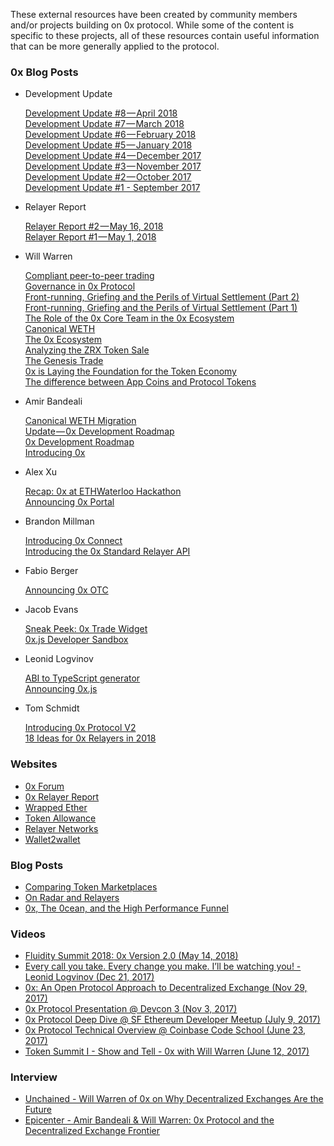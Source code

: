 These external resources have been created by community members and/or projects building on 0x protocol. While some of the content is specific to these projects, all of these resources contain useful information that can be more generally applied to the protocol.

### 0x Blog Posts

* Development Update
  
  [Development Update #8 — April 2018](https://blog.0xproject.com/development-update-8-april-2018-c0b50d7fda12)  
  [Development Update #7 — March 2018](https://blog.0xproject.com/development-update-7-march-2018-4b2b675bf5ef)  
  [Development Update #6 — February 2018](https://blog.0xproject.com/development-update-6-february-2018-8d6f6018eabf)  
  [Development Update #5 — January 2018](https://blog.0xproject.com/development-update-5-january-2018-6308b2cb13bf)  
  [Development Update #4 — December 2017](https://blog.0xproject.com/development-update-4-december-2017-f1873f5685c7)  
  [Development Update #3 — November 2017](https://blog.0xproject.com/development-update-3-nov-2017-1f66faf4c171)  
  [Development Update #2 — October 2017](https://blog.0xproject.com/development-update-2-oct-2017-ced97688f236)  
  [Development Update #1 - September 2017](https://blog.0xproject.com/development-update-1-sept-2017-40086c4ba4e3)

* Relayer Report

  [Relayer Report #2 — May 16, 2018](https://blog.0xproject.com/relayer-report-2-may-16-2018-3558439a8c07)  
  [Relayer Report #1 — May 1, 2018](https://blog.0xproject.com/relayer-report-1-48263bbc745f)

* Will Warren

  [Compliant peer-to-peer trading](https://blog.0xproject.com/compliant-peer-to-peer-trading-4dab8e5c3162)  
  [Governance in 0x Protocol](https://blog.0xproject.com/governance-in-0x-protocol-86779ae5809e)  
  [Front-running, Griefing and the Perils of Virtual Settlement (Part 2)](https://blog.0xproject.com/front-running-griefing-and-the-perils-of-virtual-settlement-part-2-921b00109e21)  
  [Front-running, Griefing and the Perils of Virtual Settlement (Part 1)](https://blog.0xproject.com/front-running-griefing-and-the-perils-of-virtual-settlement-part-1-8554ab283e97)  
  [The Role of the 0x Core Team in the 0x Ecosystem](https://blog.0xproject.com/the-role-of-the-0x-core-team-in-the-0x-ecosystem-2d8b50354166)  
  [Canonical WETH](https://blog.0xproject.com/canonical-weth-a9aa7d0279dd)  
  [The 0x Ecosystem](https://blog.0xproject.com/the-0x-ecosystem-6f2e780567e8)  
  [Analyzing the ZRX Token Sale](https://blog.0xproject.com/analyzing-the-zrx-token-sale-a94b8642c78e)  
  [The Genesis Trade](https://blog.0xproject.com/the-genesis-trade-74d50c1e7f25)  
  [0x is Laying the Foundation for the Token Economy](https://blog.0xproject.com/0x-is-laying-the-foundation-for-the-token-economy-eb2cc3b070d0)  
  [The difference between App Coins and Protocol Tokens](https://blog.0xproject.com/the-difference-between-app-coins-and-protocol-tokens-7281a428348c)
  
* Amir Bandeali

  [Canonical WETH Migration](https://blog.0xproject.com/canonical-weth-migration-8a7ab6caca71)  
  [Update — 0x Development Roadmap](https://blog.0xproject.com/update-0x-development-roadmap-359fc54b8885)  
  [0x Development Roadmap](https://blog.0xproject.com/0x-development-roadmap-e82a2974efcc)  
  [Introducing 0x](https://blog.0xproject.com/introducing-0x-d51d5231ba53)
  
* Alex Xu

  [Recap: 0x at ETHWaterloo Hackathon](https://blog.0xproject.com/recap-0x-at-ethwaterloo-hackathon-d43e9b658f97)  
  [Announcing 0x Portal](https://blog.0xproject.com/announcing-0x-portal-dfff04dd3e0a)

* Brandon Millman

  [Introducing 0x Connect](https://blog.0xproject.com/introducing-0x-connect-67471fb45c94)  
  [Introducing the 0x Standard Relayer API](https://blog.0xproject.com/introducing-the-0x-standard-relayer-api-8a37bd90a3e)

* Fabio Berger

  [Announcing 0x OTC](https://blog.0xproject.com/announcing-0x-otc-5db58dc9ba8)

* Jacob Evans
  
  [Sneak Peek: 0x Trade Widget](https://blog.0xproject.com/sneak-peek-0x-trade-widget-cbd13305407d)  
  [0x.js Developer Sandbox](https://blog.0xproject.com/0x-js-developer-sandbox-15a3feb7443c)  

* Leonid Logvinov

  [ABI to TypeScript generator](https://blog.0xproject.com/abi-to-typescript-generator-b0fb5cae9e29)  
  [Announcing 0x.js](https://blog.0xproject.com/announcing-0x-js-30dff30b10f)
  
* Tom Schmidt

  [Introducing 0x Protocol V2](https://blog.0xproject.com/introducing-0x-protocol-v2-9f5bda04d38d)  
  [18 Ideas for 0x Relayers in 2018](https://blog.0xproject.com/@tomhschmidt)

### Websites

* [0x Forum](https://forum.0xproject.com/)
* [0x Relayer Report](https://0xprotocol.substack.com/)
* [Wrapped Ether](https://weth.io/)
* [Token Allowance](https://tokenallowance.io/)
* [Relayer Networks](https://relayer.network/)
* [Wallet2wallet](https://wallet2wallet.io/)

### Blog Posts

* [Comparing Token Marketplaces](https://medium.com/@RadarRelay/comparing-token-marketplaces-3606ca8d780b)
* [On Radar and Relayers](https://medium.com/@RadarRelay/on-radar-and-relayers-30423f506587)
* [0x, The 0cean, and the High Performance Funnel](https://medium.com/@the0cean/0x-the-0cean-and-the-high-performance-funnel-80f0eb459f46)

### Videos

* [Fluidity Summit 2018: 0x Version 2.0 (May 14, 2018)](https://www.youtube.com/watch?v=9JaFSPeo-Go&feature=youtu.be&a=)  
* [Every call you take. Every change you make. I’ll be watching you! - Leonid Logvinov (Dec 21, 2017)](https://www.youtube.com/watch?feature=youtu.be&v=pUm2HHWuywc&app=desktop)
* [0x: An Open Protocol Approach to Decentralized Exchange (Nov 29, 2017)](https://www.youtube.com/watch?v=Ub8Qakn37sg&feature=youtu.be)
* [0x Protocol Presentation @ Devcon 3 (Nov 3, 2017)](https://www.youtube.com/watch?v=9d019RycObk)
* [0x Protocol Deep Dive @ SF Ethereum Developer Meetup (July 9, 2017)](https://www.youtube.com/watch?v=h8daWRgzg9w)
* [0x Protocol Technical Overview @ Coinbase Code School (June 23, 2017)](https://www.youtube.com/watch?v=dVT36N8wUIo)
* [Token Summit I - Show and Tell - 0x with Will Warren (June 12, 2017)](https://www.youtube.com/watch?v=7wTRbWwUCvg)

### Interview

* [Unchained - Will Warren of 0x on Why Decentralized Exchanges Are the Future](http://unchainedpodcast.co/will-warren-of-0x-on-why-decentralized-exchanges-are-the-future)
* [Epicenter - Amir Bandeali & Will Warren: 0x Protocol and the Decentralized Exchange Frontier](https://www.youtube.com/watch?v=dXdok5GLVUc)
